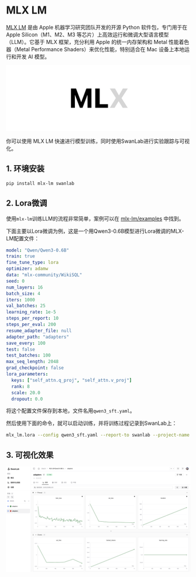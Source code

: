 # MLX LM

[MLX LM](https://github.com/ml-explore/mlx-lm) 是由 Apple 机器学习研究团队开发的开源 Python 软件包，专门用于在 Apple Silicon（M1、M2、M3 等芯片）上高效运行和微调大型语言模型（LLM）。它基于 MLX 框架，充分利用 Apple 的统一内存架构和 Metal 性能着色器（Metal Performance Shaders）来优化性能，特别适合在 Mac 设备上本地运行和开发 AI 模型。

![](./mlx-lm/logo.png)

你可以使用 MLX LM 快速进行模型训练，同时使用SwanLab进行实验跟踪与可视化。

## 1. 环境安装

```bash
pip install mlx-lm swanlab
```

## 2. Lora微调

使用`mlx-lm`训练LLM的流程非常简单，案例可以在 [mlx-lm/examples](https://github.com/ml-explore/mlx-lm/tree/main/mlx_lm/examples) 中找到。

下面主要以Lora微调为例，这是一个用Qwen3-0.6B模型进行Lora微调的MLX-LM配置文件：

```yaml
model: "Qwen/Qwen3-0.6B"
train: true
fine_tune_type: lora
optimizer: adamw
data: "mlx-community/WikiSQL"
seed: 0
num_layers: 16
batch_size: 4
iters: 1000
val_batches: 25
learning_rate: 1e-5
steps_per_report: 10
steps_per_eval: 200
resume_adapter_file: null
adapter_path: "adapters"
save_every: 100
test: false
test_batches: 100
max_seq_length: 2048
grad_checkpoint: false
lora_parameters:
  keys: ["self_attn.q_proj", "self_attn.v_proj"]
  rank: 8
  scale: 20.0
  dropout: 0.0
```

将这个配置文件保存到本地，文件名用`qwen3_sft.yaml`。

然后使用下面的命令，就可以启动训练，并将训练过程记录到SwanLab上：

```bash
mlx_lm.lora --config qwen3_sft.yaml --report-to swanlab --project-name MLX-LM
```

## 3. 可视化效果

![](./mlx-lm/show.png)